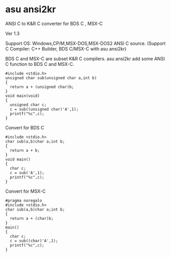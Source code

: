 # asu ansi2kr
ANSI C to K&amp;R C converter for BDS C , MSX-C

Ver 1.3

Support OS: Windows,CP/M,MSX-DOS,MSX-DOS2
ANSI C source. (Support C Compiler: C++ Builder, BDS C/MSX-C with asu ansi2kr)

BDS C and MSX-C are subset K&amp;R C compilers.
asu ansi2kr add some ANSI C function to BDS C and MSX-C.


    #include <stdio.h>
    unsigned char sub(unsigned char a,int b)  
    {  
      return a + (unsigned char)b;  
    }  
    void main(void)  
    {  
      unsigned char c;  
      c = sub((unsigned char)'A',1);  
      printf("%c",c);  
    }

Convert for BDS C
      
    #include <stdio.h>
    char sub(a,b)char a;int b;  
    {  
      return a + b;  
    }  
    void main()  
    {  
      char c;  
      c = sub('A',1);  
      printf("%c",c);
    } 

Convert for MSX-C

    #pragma noregalo
    #include <stdio.h>
    char sub(a,b)char a;int b;
    {
      return a + (char)b;
    }
    main()
    {
      char c;
      c = sub((char)'A',1);
      printf("%c",c);
    }

